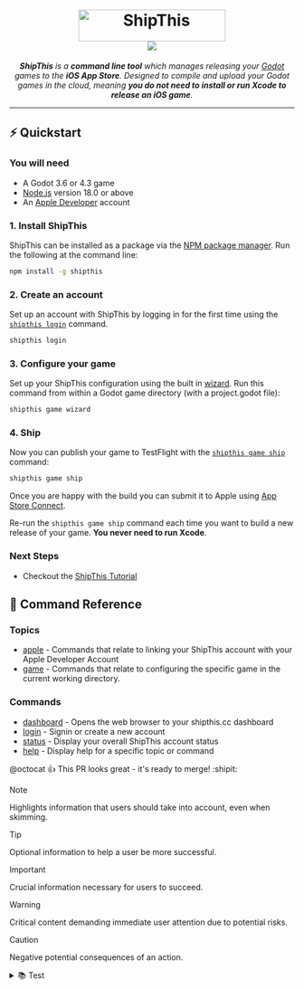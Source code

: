 <h1 align="center">
  <a href="https://shipthis.cc">
    <picture>
      <source height="56" width="260" media="(prefers-color-scheme: dark)" srcset="https://shipthis.cc/logo_darkmode.svg">
      <img height="56" width="260" alt="ShipThis" src="https://shipthis.cc/logo_normal.svg">
    </picture>
  </a>
  <br>
  <a href="https://discord.gg/rHhguPjZ">
    <img src="https://img.shields.io/discord/1304144717239554069?style=flat-square&label=%F0%9F%92%AC%20discord&color=00ACD7">
  </a>
</h1>
<p align="center">
  <em><b>ShipThis</b> is a <b>command line tool</b> which manages releasing your <a href="https://godotengine.org/">Godot</a> games to the <b>iOS App Store</b>. Designed to compile and upload your Godot games in the cloud, meaning <b>you do not need to install or run Xcode to release an iOS game</b>.</em>
</p>

---

## ⚡️ Quickstart

### You will need

- A Godot 3.6 or 4.3 game
- [Node.js](https://nodejs.org/en/download/) version 18.0 or above
- An [Apple Developer](https://developer.apple.com) account

### 1. Install ShipThis

ShipThis can be installed as a package via the [NPM package manager](https://www.npmjs.com/). Run the following at the command line:

```bash
npm install -g shipthis
```

### 2. Create an account

Set up an account with ShipThis by logging in for the first time using the [`shipthis login`](https://shipthis.cc/docs/reference/login) command.

```bash
shipthis login
```

### 3. Configure your game

Set up your ShipThis configuration using the built in [wizard](https://shipthis.cc/docs/wizard). Run this command from within a Godot game directory (with a project.godot file):

```bash
shipthis game wizard
```

### 4. Ship

Now you can publish your game to TestFlight with the [`shipthis game ship`](https://shipthis.cc/docs/reference/game/ship) command:

```bash
shipthis game ship
```

Once you are happy with the build you can submit it to Apple using [App Store
Connect](https://appstoreconnect.apple.com/).

Re-run the `shipthis game ship` command each time you want to build a new release of your game. **You never need to run Xcode**.

### Next Steps

- Checkout the [ShipThis Tutorial](https://shipthis.cc/docs/tutorial)

## 📖 Command Reference

### Topics

- [apple](https://shipthis.cc/docs/reference/apple) - Commands that relate to linking your ShipThis account with your Apple Developer Account
- [game](https://shipthis.cc/docs/reference/game) - Commands that relate to configuring the specific game in the current working directory.

### Commands

- [dashboard](https://shipthis.cc/docs/reference/dashboard) - Opens the web browser to your shipthis.cc dashboard
- [login](https://shipthis.cc/docs/reference/login) - Signin or create a new account
- [status](https://shipthis.cc/docs/reference/status) - Display your overall ShipThis account status
- [help](https://shipthis.cc/docs/reference/help) - Display help for a specific topic or command

@octocat :+1: This PR looks great - it's ready to merge! :shipit:


> [!NOTE]  
> Highlights information that users should take into account, even when skimming.

> [!TIP]
> Optional information to help a user be more successful.

> [!IMPORTANT]  
> Crucial information necessary for users to succeed.

> [!WARNING]  
> Critical content demanding immediate user attention due to potential risks.

> [!CAUTION]
> Negative potential consequences of an action.

<details>
  <summary>📚 Test</summary>

# This is a test

</details>
